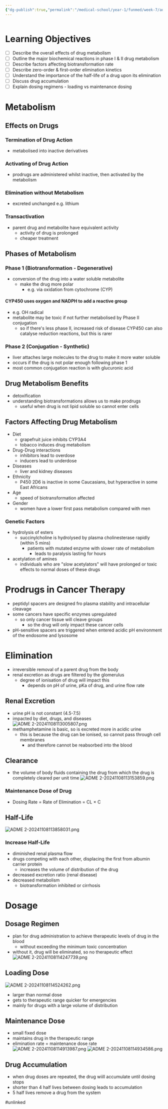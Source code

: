 ```yaml
---
{"dg-publish":true,"permalink":"/medical-school/year-1/funmed/week-7/adme-2/","tags":["funmed"],"updated":"2024-11-23T11:38:00.000+00:00"}
---
```


```table-of-contents
```
# Learning Objectives
- [ ] Describe the overall effects of drug metabolism
- [ ] Outline the major biochemical reactions in phase I & Il drug metabolism
- [ ] Describe factors affecting biotransformation rate
- [ ] Describe zero-order & first-order elimination kinetics
- [ ] Understand the importance of the half-life of a drug upon its elimination
- [ ] Discuss drug accumulation
- [ ] Explain dosing regimens - loading vs maintenance dosing

# Metabolism
## Effects on Drugs
### Termination of Drug Action
- metabolised into inactive derivatives
### Activating of Drug Action
- prodrugs are administered whilst inactive, then activated by the metabolism
### Elimination without Metabolism
- excreted unchanged e.g. lithium
### Transactivation
- parent drug and metabolite have equivalent activity
	- activity of drug is prolonged
	- cheaper treatment

## Phases of Metabolism
### Phase 1 (Biotransformation - Degenerative)
- conversion of the drug into a water soluble metabolite
	- make the drug more polar
		- e.g. via oxidation from cytochrome (CYP)

#### CYP450 uses oxygen and NADPH to add a reactive group
- e.g. OH radical
- metabolite may be toxic if not further metabolised by Phase II conjugation
	- so if there's less phase II, increased risk of disease
CYP450 can also catalyse reduction reactions, but this is rarer

### Phase 2 (Conjugation - Synthetic)
- liver attaches large molecules to the drug to make it more water soluble
- occurs if the drug is not polar enough following phase 1
- most common conjugation reaction is with glucuronic acid

## Drug Metabolism Benefits
- detoxification
- understanding biotransformations allows us to make prodrugs
	- useful when drug is not lipid soluble so cannot enter cells

## Factors Affecting Drug Metabolism
- Diet
	- grapefruit juice inhibits CYP3A4
	- tobacco induces drug metabolism
- Drug-Drug interactions
	- inhibitors lead to overdose
	- inducers lead to underdose
- Diseases
	- liver and kidney diseases
- Ethnicity
	- P450 2D6 is inactive in some Caucasians, but hyperactive in some East Africans
- Age
	- speed of biotransformation affected
- Gender
	- women have a lower first pass metabolism compared with men

### Genetic Factors
- hydrolysis of esters
	- succinylcholine is hydrolysed by plasma cholinesterase rapidly (within 5 mins)
		- patients with mutated enzyme with slower rate of metabolism
			- leads to paralysis lasting for hours
- acetylation of amines
	- individuals who are "slow acetylators" will have prolonged or toxic effects to normal doses of these drugs

# Prodrugs in Cancer Therapy
- peptidyl spacers are designed fro plasma stability and intracellular cleavage
- some cancers have specific enzymes upregulated
	- so only cancer tissue will cleave groups
		- so the drug will only impact these cancer cells
- pH-sensitive spacers are triggered when entered acidic pH environment of the endosome and lysosome

# Elimination
- irreversible removal of a parent drug from the body
- renal excretion as drugs are filtered by the glomerulus
	- degree of ionisation of drug will impact this
		- depends on pH of urine, pKa of drug, and urine flow rate

## Renal Excretion
- urine pH is not constant (4.5-7.5)
- impacted by diet, drugs, and diseases
![ADME 2-20241108113005807.png](/img/user/Medical%20School/Year%201/funmed/week%207/attachments/ADME%202-20241108113005807.png)
- methamphetamine is basic, so is excreted more in acidic urine
	- this is because the drug can be ionised, so cannot pass through cell membranes
		- and therefore cannot be reabsorbed into the blood

## Clearance
- the volume of body fluids containing the drug from which the drug is completely cleared per unit time
![ADME 2-20241108113153859.png](/img/user/Medical%20School/Year%201/funmed/week%207/attachments/ADME%202-20241108113153859.png)
### Maintenance Dose of Drug
- Dosing Rate = Rate of Elimination = CL × C

## Half-Life
![ADME 2-20241108113858031.png](/img/user/Medical%20School/Year%201/funmed/week%207/attachments/ADME%202-20241108113858031.png)

### Increase Half-Life
- diminished renal plasma flow
- drugs competing with each other, displacing the first from albumin carrier protein
	- increases the volume of distribution of the drug
- decreased excretion ratio (renal disease)
- decreased metabolism
	- biotransformation inhibited or cirrhosis

# Dosage
## Dosage Regimen
- plan for drug administration to achieve therapeutic levels of drug in the blood
	- without exceeding the minimum toxic concentration
- without it, drug will be eliminated, so no therapeutic effect
![ADME 2-20241108114247739.png](/img/user/Medical%20School/Year%201/funmed/week%207/attachments/ADME%202-20241108114247739.png)

## Loading Dose
![ADME 2-20241108114524262.png](/img/user/Medical%20School/Year%201/funmed/week%207/attachments/ADME%202-20241108114524262.png)
- larger than normal dose
- gets to therapeutic range quicker for emergencies
- mainly for drugs with a large volume of distribution
## Maintenance Dose
- small fixed dose
- maintains drug in the therapeutic range
- elimination rate = maintenance dose rate
![ADME 2-20241108114913987.png](/img/user/Medical%20School/Year%201/funmed/week%207/attachments/ADME%202-20241108114913987.png)
![ADME 2-20241108114934586.png](/img/user/Medical%20School/Year%201/funmed/week%207/attachments/ADME%202-20241108114934586.png)

## Drug Accumulation
- when drug doses are repeated, the drug wiill accumulate until dosing stops
- shorter than 4 half lives between dosing leads to accumulation
- 5 half lives remove a drug from the system


#unlinked